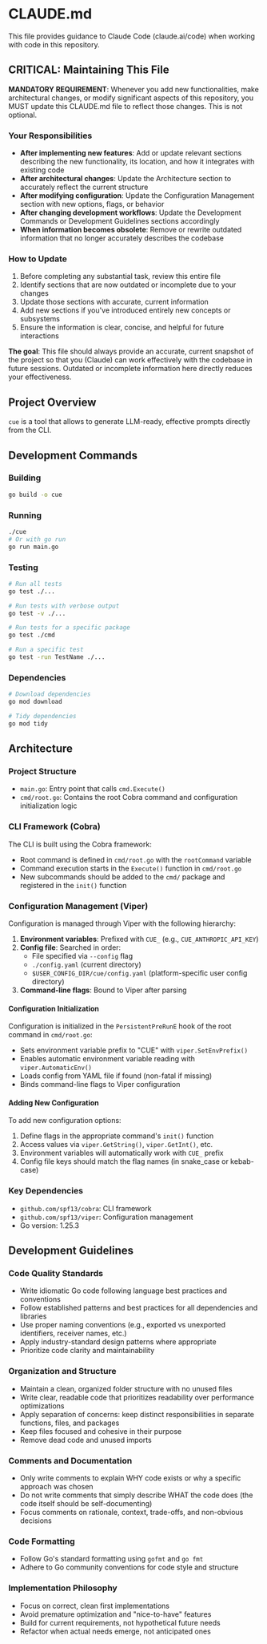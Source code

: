 # CLAUDE.md

This file provides guidance to Claude Code (claude.ai/code) when working with code in this repository.

## CRITICAL: Maintaining This File

**MANDATORY REQUIREMENT**: Whenever you add new functionalities, make architectural changes, or modify significant aspects of this repository, you MUST update this CLAUDE.md file to reflect those changes. This is not optional.

### Your Responsibilities
- **After implementing new features**: Add or update relevant sections describing the new functionality, its location, and how it integrates with existing code
- **After architectural changes**: Update the Architecture section to accurately reflect the current structure
- **After modifying configuration**: Update the Configuration Management section with new options, flags, or behavior
- **After changing development workflows**: Update the Development Commands or Development Guidelines sections accordingly
- **When information becomes obsolete**: Remove or rewrite outdated information that no longer accurately describes the codebase

### How to Update
1. Before completing any substantial task, review this entire file
2. Identify sections that are now outdated or incomplete due to your changes
3. Update those sections with accurate, current information
4. Add new sections if you've introduced entirely new concepts or subsystems
5. Ensure the information is clear, concise, and helpful for future interactions

**The goal**: This file should always provide an accurate, current snapshot of the project so that you (Claude) can work effectively with the codebase in future sessions. Outdated or incomplete information here directly reduces your effectiveness.

## Project Overview

`cue` is a tool that allows to generate LLM-ready, effective prompts directly from the CLI.

## Development Commands

### Building
```bash
go build -o cue
```

### Running
```bash
./cue
# Or with go run
go run main.go
```

### Testing
```bash
# Run all tests
go test ./...

# Run tests with verbose output
go test -v ./...

# Run tests for a specific package
go test ./cmd

# Run a specific test
go test -run TestName ./...
```

### Dependencies
```bash
# Download dependencies
go mod download

# Tidy dependencies
go mod tidy
```

## Architecture

### Project Structure
- `main.go`: Entry point that calls `cmd.Execute()`
- `cmd/root.go`: Contains the root Cobra command and configuration initialization logic

### CLI Framework (Cobra)
The CLI is built using the Cobra framework:
- Root command is defined in `cmd/root.go` with the `rootCommand` variable
- Command execution starts in the `Execute()` function in `cmd/root.go`
- New subcommands should be added to the `cmd/` package and registered in the `init()` function

### Configuration Management (Viper)
Configuration is managed through Viper with the following hierarchy:
1. **Environment variables**: Prefixed with `CUE_` (e.g., `CUE_ANTHROPIC_API_KEY`)
2. **Config file**: Searched in order:
   - File specified via `--config` flag
   - `./config.yaml` (current directory)
   - `$USER_CONFIG_DIR/cue/config.yaml` (platform-specific user config directory)
3. **Command-line flags**: Bound to Viper after parsing

#### Configuration Initialization
Configuration is initialized in the `PersistentPreRunE` hook of the root command in `cmd/root.go`:
- Sets environment variable prefix to "CUE" with `viper.SetEnvPrefix()`
- Enables automatic environment variable reading with `viper.AutomaticEnv()`
- Loads config from YAML file if found (non-fatal if missing)
- Binds command-line flags to Viper configuration

#### Adding New Configuration
To add new configuration options:
1. Define flags in the appropriate command's `init()` function
2. Access values via `viper.GetString()`, `viper.GetInt()`, etc.
3. Environment variables will automatically work with `CUE_` prefix
4. Config file keys should match the flag names (in snake_case or kebab-case)

### Key Dependencies
- `github.com/spf13/cobra`: CLI framework
- `github.com/spf13/viper`: Configuration management
- Go version: 1.25.3

## Development Guidelines

### Code Quality Standards
- Write idiomatic Go code following language best practices and conventions
- Follow established patterns and best practices for all dependencies and libraries
- Use proper naming conventions (e.g., exported vs unexported identifiers, receiver names, etc.)
- Apply industry-standard design patterns where appropriate
- Prioritize code clarity and maintainability

### Organization and Structure
- Maintain a clean, organized folder structure with no unused files
- Write clear, readable code that prioritizes readability over performance optimizations
- Apply separation of concerns: keep distinct responsibilities in separate functions, files, and packages
- Keep files focused and cohesive in their purpose
- Remove dead code and unused imports

### Comments and Documentation
- Only write comments to explain WHY code exists or why a specific approach was chosen
- Do not write comments that simply describe WHAT the code does (the code itself should be self-documenting)
- Focus comments on rationale, context, trade-offs, and non-obvious decisions

### Code Formatting
- Follow Go's standard formatting using `gofmt` and `go fmt`
- Adhere to Go community conventions for code style and structure

### Implementation Philosophy
- Focus on correct, clean first implementations
- Avoid premature optimization and "nice-to-have" features
- Build for current requirements, not hypothetical future needs
- Refactor when actual needs emerge, not anticipated ones
